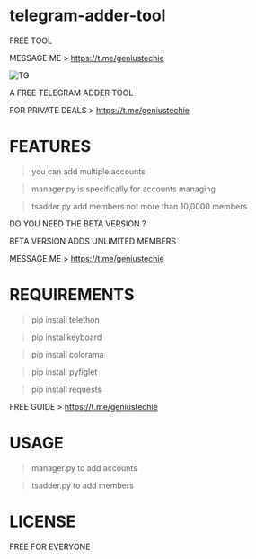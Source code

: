# telegram-adder-tool
FREE TOOL 

MESSAGE ME > https://t.me/geniustechie

![TG](https://user-images.githubusercontent.com/125784563/221007662-026096e3-9a63-4c73-b5e9-00f178a89644.jpeg)


A FREE TELEGRAM ADDER TOOL

FOR PRIVATE DEALS > https://t.me/geniustechie

# FEATURES
> you can add multiple accounts

> manager.py is specifically for accounts managing

> tsadder.py add members not more than 10,0000 members


DO YOU NEED THE BETA VERSION ?

BETA VERSION ADDS UNLIMITED MEMBERS

MESSAGE ME > https://t.me/geniustechie


# REQUIREMENTS
> pip install telethon

> pip installkeyboard

> pip install colorama

> pip install pyfiglet

> pip install requests


FREE GUIDE > https://t.me/geniustechie

# USAGE 
> manager.py to add accounts

> tsadder.py to add members


# LICENSE

FREE FOR EVERYONE
